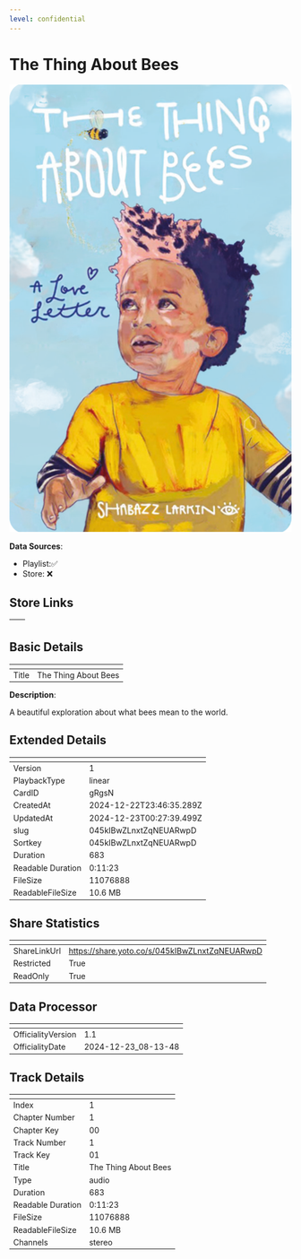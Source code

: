 ```yaml
---
level: confidential
---
```

# The Thing About Bees

![card_[gRgsN].png](../../img/cards/card_[gRgsN].png)

**Data Sources**: 

- Playlist:✅
- Store: ❌


## Store Links

| <!-- --> | <!-- --> |
| - | - |


## Basic Details

| <!-- --> | <!-- --> |
| - | - |
| Title | The Thing About Bees |

**Description**:

A beautiful exploration about what bees mean to the world.


## Extended Details

| <!-- --> | <!-- --> |
| - | - |
| Version | 1 |
| PlaybackType | linear |
| CardID | gRgsN |
| CreatedAt | 2024-12-22T23:46:35.289Z |
| UpdatedAt | 2024-12-23T00:27:39.499Z |
| slug | 045kIBwZLnxtZqNEUARwpD |
| Sortkey | 045kIBwZLnxtZqNEUARwpD |
| Duration | 683 |
| Readable Duration | 0:11:23 |
| FileSize | 11076888 |
| ReadableFileSize | 10.6 MB |


## Share Statistics

| <!-- --> | <!-- --> |
| - | - |
| ShareLinkUrl | https://share.yoto.co/s/045kIBwZLnxtZqNEUARwpD |
| Restricted | True |
| ReadOnly | True |


## Data Processor

| <!-- --> | <!-- --> |
| - | - |
| OfficialityVersion | 1.1
| OfficialityDate | 2024-12-23_08-13-48


## Track Details

| <!-- --> | <!-- --> |
| - | - |
| Index | 1 |
| Chapter Number | 1 |
| Chapter Key | 00 |
| Track Number | 1 |
| Track Key | 01 |
| Title | The Thing About Bees |
| Type | audio |
| Duration | 683 |
| Readable Duration | 0:11:23 |
| FileSize | 11076888 |
| ReadableFileSize | 10.6 MB |
| Channels | stereo |

